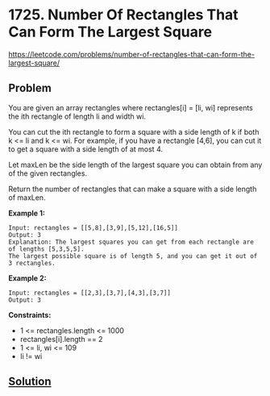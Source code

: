 # 1725. Number Of Rectangles That Can Form The Largest Square

https://leetcode.com/problems/number-of-rectangles-that-can-form-the-largest-square/

## Problem

You are given an array rectangles where rectangles[i] = [li, wi] represents the ith rectangle of length li and width wi.

You can cut the ith rectangle to form a square with a side length of k if both k <= li and k <= wi. For example, if you have a rectangle [4,6], you can cut it to get a square with a side length of at most 4.

Let maxLen be the side length of the largest square you can obtain from any of the given rectangles.

Return the number of rectangles that can make a square with a side length of maxLen.

**Example 1:**
```
Input: rectangles = [[5,8],[3,9],[5,12],[16,5]]
Output: 3
Explanation: The largest squares you can get from each rectangle are of lengths [5,3,5,5].
The largest possible square is of length 5, and you can get it out of 3 rectangles.
```

**Example 2:**
```
Input: rectangles = [[2,3],[3,7],[4,3],[3,7]]
Output: 3
``` 

**Constraints:**
* 1 <= rectangles.length <= 1000
* rectangles[i].length == 2
* 1 <= li, wi <= 109
* li != wi

## [Solution](answer.py)
